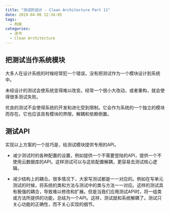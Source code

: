 ```yaml
---
title: "测试的设计 - Clean Architecture Part 11"
date: 2019-04-06 12:34:05
tags:
  - 构架
categories:
  - 读书
  - Clean Architecture
---
```


## 把测试当作系统模块

大多人在设计系统的时候经常犯一个错误，没有把测试作为一个模块设计到系统中。

未经设计的测试会使系统变得难以改变。经常一个很小大改动，或者重构，就会使得很多测试失败。

优良的测试不会使得系统的开发和进化受到限制。它会作为系统的一个独立的模块而存在。它也应该具有模块的界限，解耦和依赖倒置。

## 测试API

实现以上方案的一个技巧是，给测试模块提供专用的API。
* 减少测试时的各种配置的设置，例如提供一个不需要登陆的API，提供一个不使用云数据库的API。这样测试可以与这些配置解耦，更容易去测试核心逻辑。

* 减少结构上的耦合。很多情况下，大家写测试都是一一对应的。例如在写单元测试的时候，将系统的类和方法与测试中的类与方法一一对应。这样的测试具有极强的耦合，导致难以修改和扩展。但是当我们应用测试API时，将一组类或方法所提供的功能，总结为一个API。这样，测试就和系统解耦了。测试只关心功能的正确性，而不关心实现的细节。

